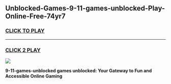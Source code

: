 
## Unblocked-Games-9-11-games-unblocked-Play-Online-Free-74yr7
<h3>
<a href="https://premium76.site?title=9-11-games-unblocked&ref=26A">CLICK TO PLAY</a></h3>
<hr>

<h3>
<a href="https://premium76.site?title=9-11-games-unblocked&ref=26A">CLICK 2 PLAY</a>
  
</h3>

<a href="https://premium76.site?title=9-11-games-unblocked&ref=26A"><img src="https://clearcache.store/games.png"></a>


**9-11-games-unblocked games unblocked: Your Gateway to Fun and Accessible Online Gaming**
